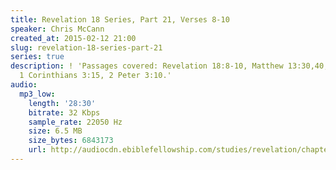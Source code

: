 ```yaml
---
title: Revelation 18 Series, Part 21, Verses 8-10
speaker: Chris McCann
created_at: 2015-02-12 21:00
slug: revelation-18-series-part-21
series: true
description: ! 'Passages covered: Revelation 18:8-10, Matthew 13:30,40, Luke 3:17,
  1 Corinthians 3:15, 2 Peter 3:10.'
audio:
  mp3_low:
    length: '28:30'
    bitrate: 32 Kbps
    sample_rate: 22050 Hz
    size: 6.5 MB
    size_bytes: 6843173
    url: http://audiocdn.ebiblefellowship.com/studies/revelation/chapter-18/2015.02.12_McCann_-_Revelation_18_Series_Part_21.mp3
---
```

